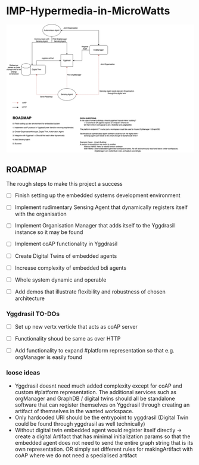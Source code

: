 # IMP-Hypermedia-in-MicroWatts


![drawio image](documentation/images/layout.drawio.png)

## ROADMAP
The rough steps to make this project a success

- [ ] Finish setting up the embedded systems development environment
- [ ] Implement rudimentary Sensing Agent that dynamically registers itself with the organisation
- [ ] Implement Organisation Manager that adds itself to the Yggdrasil instance so it may be found
- [ ] Implement coAP functionality in Yggdrasil
- [ ] Create Digital Twins of embedded agents
- [ ] Increase complexity of embedded bdi agents
- [ ] Whole system dynamic and operable
- [ ] Add demos that illustrate flexibility and robustness of chosen architecture


### Yggdrasil TO-DOs
- [ ] Set up new vertx verticle that acts as coAP server
- [ ] Functionality shoud be same as over HTTP
- [ ] Add functionality to expand #platform representation so that e.g. orgManager is easily found



### loose ideas
- Yggdrasil doesnt need much added complexity except for coAP and custom #platform representation. The additional services such as orgManager and GraphDB / digital twins should all be standalone software that can register themselves on Yggdrasil through creating an artifact of themselves in the wanted workspace.
- Only hardcoded URI should be the entrypoint to yggdrasil (Digital Twin could be found through yggdrasil as well technically)
- Without digital twin embedded agent would register itself directly -> create a digital Artifact that has minimal initialization params so that the embedded agent does not need to send the entire graph string that is its own representation. OR simply set different rules for makingArtifact with coAP where we do not need a specialised artifact